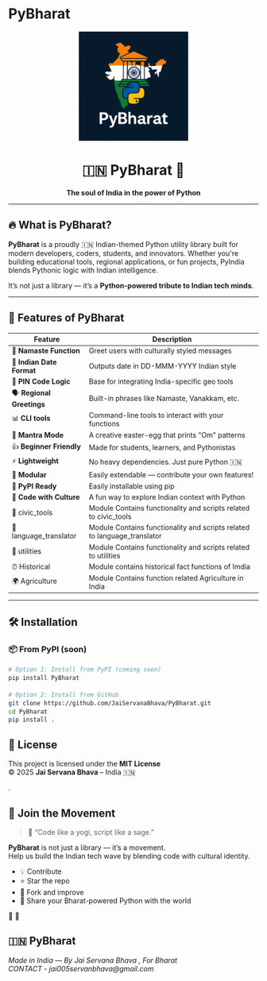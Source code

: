 
# PyBharat

<div align="center">
  <img src="https://raw.githubusercontent.com/JaiServanaBhava/PyBharat/main/logo.png" alt="PyIndia Logo" width="220"/>

  <h1>🇮🇳 PyBharat 🐍</h1>
  <p><b>The soul of India in the power of Python</b></p>

  
</div>

---

## 🔥 What is PyBharat?

**PyBharat** is a proudly 🇮🇳 Indian-themed Python utility library built for modern developers, coders, students, and innovators. Whether you're building educational tools, regional applications, or fun projects, PyIndia blends Pythonic logic with Indian intelligence.

It’s not just a library — it’s a **Python-powered tribute to Indian tech minds**.

---

## 🚀 Features of PyBharat

| Feature | Description |
|--------|-------------|
| 🧠 **Namaste Function** | Greet users with culturally styled messages |
| 📅 **Indian Date Format** | Outputs date in DD-MMM-YYYY Indian style |
| 📍 **PIN Code Logic** | Base for integrating India-specific geo tools |
| 🗣️ **Regional Greetings** | Built-in phrases like Namaste, Vanakkam, etc. |
| 📊 **CLI tools** | Command-line tools to interact with your functions |
| 🧘 **Mantra Mode** | A creative easter-egg that prints "Om" patterns |
| 👍 **Beginner Friendly** | Made for students, learners, and Pythonistas |
| ⚡ **Lightweight** | No heavy dependencies. Just pure Python 🇮🇳 |
| 🔗 **Modular** | Easily extendable — contribute your own features! |
| 🐍 **PyPI Ready** | Easily installable using pip |
| 💬 **Code with Culture** | A fun way to explore Indian context with Python |
|📁 civic_tools| Module	Contains functionality and scripts related to civic_tools|
|📁 language_translator| Module	Contains functionality and scripts related to language_translator|
|📁 utilities| Module	Contains functionality and scripts related to utilities|
|⏰ Historical| Module contains historical fact functions of Imdia|
|🌍 Agriculture | Module Contains function related Agriculture in India |

---

## 🛠️ Installation

### 📦 From PyPI (soon)
``` bash
# Option 1: Install from PyPI (coming soon)
pip install PyBharat

# Option 2: Install from GitHub
git clone https://github.com/JaiServanaBhava/PyBharat.git
cd PyBharat
pip install .

```
<h2>📄 License</h2>
  <p>This project is licensed under the <strong>MIT License</strong><br>
  &copy; 2025 <strong>Jai Servana Bhava</strong> – India 🇮🇳</p> .


  <h2>🙌 Join the Movement</h2>
  <blockquote>
    🧘 “Code like a yogi, script like a sage.”
  </blockquote>

  <p>
    <strong>PyBharat</strong> is not just a library — it’s a movement.<br>
    Help us build the Indian tech wave by blending code with cultural identity.
  </p>

  <ul>
    <li>💡 Contribute</li>
    <li>⭐ Star the repo</li>
    <li>🔁 Fork and improve</li>
    <li>📣 Share your Bharat-powered Python with the world</li>
  </ul>

  <div class="flag-footer">
    <p class="footer-flags">
      <span class="orange">🧡</span>
      <span class="chakra blue"></span>
      <span class="green">💚</span>
    </p>
    <h2>🇮🇳 PyBharat</h2>
    <p class="footer-flags"><em>Made in India — By Jai Servana Bhava , For Bharat<br>CONTACT - jai005servanbhava@gmail.com </em></p>
  </div>